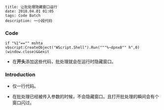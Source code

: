 ```
title: 让批处理隐藏窗口运行
date: 2018.04.01 01:05
tags: Code Batch
description: 一小段代码
```

### Code

```batch
if "%1"=="" mshta vbscript:CreateObject("WScript.Shell").Run("""%~dpnx0"" h",0)(window.close)&&exit
```

* 在**开头**添加这些代码，批处理就会在运行时隐藏窗口。

### Introduction

* 仅一行代码。

* 在批处理已经被传入参数的时候，不会隐藏窗口。且打开批处理的瞬间会有个窗口闪过。
